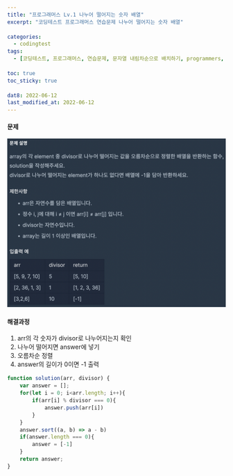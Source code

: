 ```yaml
---
title: "프로그래머스 Lv.1 나누어 떨어지는 숫자 배열"
excerpt: "코딩테스트 프로그래머스 연습문제 나누어 떨어지는 숫자 배열"

categories:
  - codingtest
tags:
  - [코딩테스트, 프로그래머스, 연습문제, 문자열 내림차순으로 배치하기, programmers, codingtest, 코딩테스트 연습]

toc: true
toc_sticky: true
 
dat8: 2022-06-12
last_modified_at: 2022-06-12
---
```


#### 문제
![26](/assets/images/26.png)

#### 해결과정
1. arr의 각 숫자가 divisor로 나누어지는지 확인
2. 나누어 떨어지면 answer에 넣기
3. 오름차순 정렬
4. answer의 길이가 0이면 -1 출력

```javascript
function solution(arr, divisor) {
    var answer = [];
    for(let i = 0; i<arr.length; i++){
        if(arr[i] % divisor === 0){
            answer.push(arr[i])
        }
    }
    answer.sort((a, b) => a - b)
    if(answer.length === 0){
        answer = [-1]
    }
    return answer;
}
```
